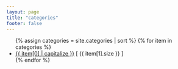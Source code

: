 ```yaml
---
layout: page
title: "categories"
footer: false
---
```


<ul>
{% assign categories = site.categories | sort %}
{% for item in categories %}
    <li><a href="/blog/categories/{{item[0]}}"}}/">{{ item[0] | capitalize }}</a> [ {{ item[1].size }} ]</li>
{% endfor %}
</ul>